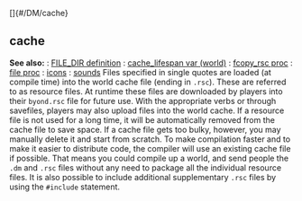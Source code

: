 []{#/DM/cache}
## cache
**See also:**
:   [FILE_DIR definition](#/DM/preprocessor/define/FILE_DIR)
:   [cache_lifespan var (world)](#/world/var/cache_lifespan)
:   [fcopy_rsc proc](#/proc/fcopy_rsc)
:   [file proc](#/proc/file)
:   [icons](#/DM/icon)
:   [sounds](#/DM/sound)
Files specified in single quotes are loaded (at compile time) into the
world cache file (ending in `.rsc`). These are referred to as resource
files. At runtime these files are downloaded by players into their
`byond.rsc` file for future use. With the appropriate verbs or through
savefiles, players may also upload files into the world cache.
If a resource file is not used for a long time, it will be automatically
removed from the cache file to save space. If a cache file gets too
bulky, however, you may manually delete it and start from scratch.
To make compilation faster and to make it easier to distribute code, the
compiler will use an existing cache file if possible. That means you
could compile up a world, and send people the `.dm` and `.rsc` files
without any need to package all the individual resource files. It is
also possible to include additional supplementary `.rsc` files by using
the `#include` statement.